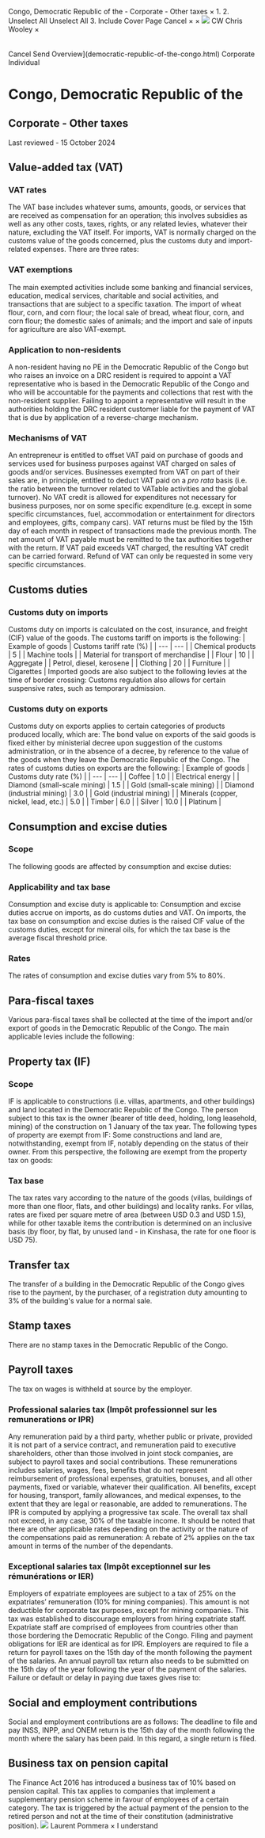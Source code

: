 Congo, Democratic Republic of the - Corporate - Other taxes
×
1.
2.
Unselect All
Unselect All
3.
Include Cover Page
Cancel
×
×
![](-/media/world-wide-tax-summaries/attachments/global---chris-wooley.ashx%3Frev=ac5e5f3223b34096b1afc2a6009c7320&revision=ac5e5f32-23b3-4096-b1af-c2a6009c7320&hash=859B7ADC84DC2CBEC9760E9E6EE7DE6D0A8BFCDF)
CW
Chris Wooley
×
######
Cancel
Send
Overview](democratic-republic-of-the-congo.html)
Corporate
Individual
# Congo, Democratic Republic of the
## Corporate - Other taxes
Last reviewed - 15 October 2024
## Value-added tax (VAT)
### VAT rates
The VAT base includes whatever sums, amounts, goods, or services that are received as compensation for an operation; this involves subsidies as well as any other costs, taxes, rights, or any related levies, whatever their nature, excluding the VAT itself. For imports, VAT is normally charged on the customs value of the goods concerned, plus the customs duty and import-related expenses. There are three rates:
### VAT exemptions
The main exempted activities include some banking and financial services, education, medical services, charitable and social activities, and transactions that are subject to a specific taxation.
The import of wheat flour, corn, and corn flour; the local sale of bread, wheat flour, corn, and corn flour; the domestic sales of animals; and the import and sale of inputs for agriculture are also VAT-exempt.
### Application to non-residents
A non-resident having no PE in the Democratic Republic of the Congo but who raises an invoice on a DRC resident is required to appoint a VAT representative who is based in the Democratic Republic of the Congo and who will be accountable for the payments and collections that rest with the non-resident supplier. Failing to appoint a representative will result in the authorities holding the DRC resident customer liable for the payment of VAT that is due by application of a reverse-charge mechanism.
### Mechanisms of VAT
An entrepreneur is entitled to offset VAT paid on purchase of goods and services used for business purposes against VAT charged on sales of goods and/or services. Businesses exempted from VAT on part of their sales are, in principle, entitled to deduct VAT paid on a *pro rata* basis (i.e. the ratio between the turnover related to VATable activities and the global turnover).
No VAT credit is allowed for expenditures not necessary for business purposes, nor on some specific expenditure (e.g. except in some specific circumstances, fuel, accommodation or entertainment for directors and employees, gifts, company cars).
VAT returns must be filed by the 15th day of each month in respect of transactions made the previous month. The net amount of VAT payable must be remitted to the tax authorities together with the return. If VAT paid exceeds VAT charged, the resulting VAT credit can be carried forward.
Refund of VAT can only be requested in some very specific circumstances.
## Customs duties
### Customs duty on imports
Customs duty on imports is calculated on the cost, insurance, and freight (CIF) value of the goods. The customs tariff on imports is the following:
| Example of goods | Customs tariff rate (%) |
| --- | --- |
| Chemical products | 5 |
| Machine tools |
| Material for transport of merchandise |
| Flour | 10 |
| Aggregate |
| Petrol, diesel, kerosene |
| Clothing | 20 |
| Furniture |
| Cigarettes |
Imported goods are also subject to the following levies at the time of border crossing:
Customs regulation also allows for certain suspensive rates, such as temporary admission.
### Customs duty on exports
Customs duty on exports applies to certain categories of products produced locally, which are:
The bond value on exports of the said goods is fixed either by ministerial decree upon suggestion of the customs administration, or in the absence of a decree, by reference to the value of the goods when they leave the Democratic Republic of the Congo.
The rates of customs duties on exports are the following:
| Example of goods | Customs duty rate (%) |
| --- | --- |
| Coffee | 1.0 |
| Electrical energy |
| Diamond (small-scale mining) | 1.5 |
| Gold (small-scale mining) |
| Diamond (industrial mining) | 3.0 |
| Gold (industrial mining) |
| Minerals (copper, nickel, lead, etc.) | 5.0 |
| Timber | 6.0 |
| Silver | 10.0 |
| Platinum |
## Consumption and excise duties
### Scope
The following goods are affected by consumption and excise duties:
### Applicability and tax base
Consumption and excise duty is applicable to:
Consumption and excise duties accrue on imports, as do customs duties and VAT.
On imports, the tax base on consumption and excise duties is the raised CIF value of the customs duties, except for mineral oils, for which the tax base is the average fiscal threshold price.
### Rates
The rates of consumption and excise duties vary from 5% to 80%.
## Para-fiscal taxes
Various para-fiscal taxes shall be collected at the time of the import and/or export of goods in the Democratic Republic of the Congo.
The main applicable levies include the following:
## Property tax (IF)
### Scope
IF is applicable to constructions (i.e. villas, apartments, and other buildings) and land located in the Democratic Republic of the Congo.
The person subject to this tax is the owner (bearer of title deed, holding, long leasehold, mining) of the construction on 1 January of the tax year.
The following types of property are exempt from IF:
Some constructions and land are, notwithstanding, exempt from IF, notably depending on the status of their owner. From this perspective, the following are exempt from the property tax on goods:
### Tax base
The tax rates vary according to the nature of the goods (villas, buildings of more than one floor, flats, and other buildings) and locality ranks.
For villas, rates are fixed per square metre of area (between USD 0.3 and USD 1.5), while for other taxable items the contribution is determined on an inclusive basis (by floor, by flat, by unused land - in Kinshasa, the rate for one floor is USD 75).
## Transfer tax
The transfer of a building in the Democratic Republic of the Congo gives rise to the payment, by the purchaser, of a registration duty amounting to 3% of the building's value for a normal sale.
## Stamp taxes
There are no stamp taxes in the Democratic Republic of the Congo.
## Payroll taxes
The tax on wages is withheld at source by the employer.
### Professional salaries tax (Impôt professionnel sur les remunerations or IPR)
Any remuneration paid by a third party, whether public or private, provided it is not part of a service contract, and remuneration paid to executive shareholders, other than those involved in joint stock companies, are subject to payroll taxes and social contributions.
These remunerations includes salaries, wages, fees, benefits that do not represent reimbursement of professional expenses, gratuities, bonuses, and all other payments, fixed or variable, whatever their qualification.
All benefits, except for housing, transport, family allowances, and medical expenses, to the extent that they are legal or reasonable, are added to remunerations.
The IPR is computed by applying a progressive tax scale. The overall tax shall not exceed, in any case, 30% of the taxable income.
It should be noted that there are other applicable rates depending on the activity or the nature of the compensations paid as remuneration:
A rebate of 2% applies on the tax amount in terms of the number of the dependants.
### Exceptional salaries tax (Impôt exceptionnel sur les rémunérations or IER)
Employers of expatriate employees are subject to a tax of 25% on the expatriates’ remuneration (10% for mining companies). This amount is not deductible for corporate tax purposes, except for mining companies. This tax was established to discourage employers from hiring expatriate staff. Expatriate staff are comprised of employees from countries other than those bordering the Democratic Republic of the Congo.
Filing and payment obligations for IER are identical as for IPR. Employers are required to file a return for payroll taxes on the 15th day of the month following the payment of the salaries. An annual payroll tax return also needs to be submitted on the 15th day of the year following the year of the payment of the salaries.
Failure or default or delay in paying due taxes gives rise to:
## Social and employment contributions
Social and employment contributions are as follows:
The deadline to file and pay INSS, INPP, and ONEM return is the 15th day of the month following the month where the salary has been paid. In this regard, a single return is filed.
## Business tax on pension capital
The Finance Act 2016 has introduced a business tax of 10% based on pension capital. This tax applies to companies that implement a supplementary pension scheme in favour of employees of a certain category. The tax is triggered by the actual payment of the pension to the retired person and not at the time of their constitution (administrative position).
![](-/media/world-wide-tax-summaries/attachments/congo-democratic-republic-of-the---laurent_pommera.ashx%3Frev=5d70e6b295cf484a96ca3e6a1c134ab6&revision=5d70e6b2-95cf-484a-96ca-3e6a1c134ab6&hash=AD000807E7A3A73F91A736F02E678F5D0E77DE56)
Laurent Pommera
×
I understand